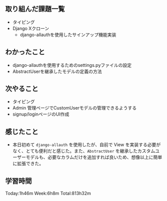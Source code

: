 ## 取り組んだ課題一覧
- タイピング
- Django Xクローン
    - django-allauthを使用したサインアップ機能実装
## わかったこと
- django-allauthを使用するためのsettings.pyファイルの設定
- AbstractUserを継承したモデルの定義の方法
## 次やること
- タイピング
- Admin 管理ページでCustomUserモデルの管理できるようする
- signup/loginページのUI作成
## 感じたこと
- 本日初めて `django-allauth` を使用したが、自前で View を実装する必要がなく、とても便利だと感じた。また、`AbstractUser` を継承したカスタムユーザーモデルも、必要なカラムだけを追加すれば良いため、想像以上に簡単に拡張できた。
## 学習時間
Today:1h46m Week:6h8m Total:813h32m
